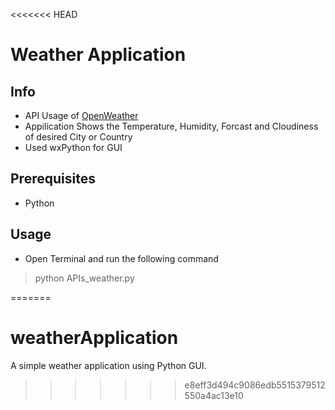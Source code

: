 <<<<<<< HEAD
# Weather Application
## Info
* API Usage of [OpenWeather](https://openweathermap.org)
* Appilication Shows the Temperature, Humidity, Forcast and Cloudiness of desired City or Country
* Used wxPython for GUI

## Prerequisites 
* Python

## Usage
* Open Terminal and run the following command
> python APIs_weather.py

=======
# weatherApplication
A simple weather application using Python GUI.
>>>>>>> e8eff3d494c9086edb5515379512550a4ac13e10
